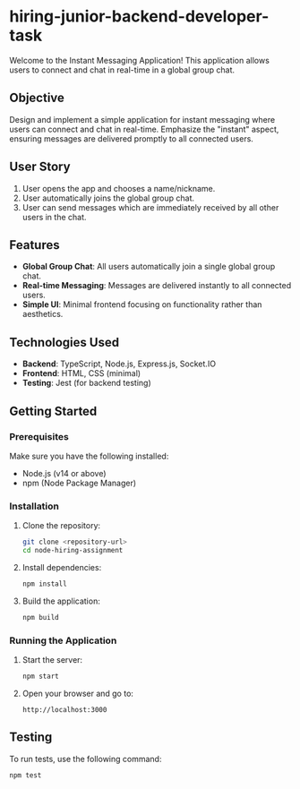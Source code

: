 # hiring-junior-backend-developer-task

Welcome to the Instant Messaging Application! This application allows users to connect and chat in real-time in a global group chat.

## Objective

Design and implement a simple application for instant messaging where users can connect and chat in real-time. Emphasize the "instant" aspect, ensuring messages are delivered promptly to all connected users.

## User Story

1. User opens the app and chooses a name/nickname.
2. User automatically joins the global group chat.
3. User can send messages which are immediately received by all other users in the chat.

## Features

- **Global Group Chat**: All users automatically join a single global group chat.
- **Real-time Messaging**: Messages are delivered instantly to all connected users.
- **Simple UI**: Minimal frontend focusing on functionality rather than aesthetics.

## Technologies Used

- **Backend**: TypeScript, Node.js, Express.js, Socket.IO
- **Frontend**: HTML, CSS (minimal)
- **Testing**: Jest (for backend testing)

## Getting Started

### Prerequisites

Make sure you have the following installed:

- Node.js (v14 or above)
- npm (Node Package Manager)

### Installation

1. Clone the repository:

   ```bash
   git clone <repository-url>
   cd node-hiring-assignment
   ```

2. Install dependencies:
   ```bash
   npm install
   ```
3. Build the application:
   ```bash
   npm build
   ```

### Running the Application

1. Start the server:

   ```bash
   npm start
   ```

2. Open your browser and go to:
   ```
   http://localhost:3000
   ```

## Testing

To run tests, use the following command:

```bash
npm test
```
